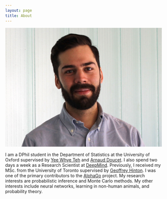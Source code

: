```yaml
---
layout: page
title: About
---
```


![pic](/assets/portrait2.jpeg)

I am a DPhil student in the Department of Statistics at the University of Oxford supervised by [Yee Whye Teh](https://www.stats.ox.ac.uk/~teh/) and [Arnaud Doucet](http://www.stats.ox.ac.uk/~doucet/). I also spend two days a week as a Research Scientist at [DeepMind](https://deepmind.com/). Previously, I received my MSc. from the University of Toronto supervised by [Geoffrey Hinton](http://www.cs.toronto.edu/~hinton/). I was one of the primary contributors to the [AlphaGo](https://en.wikipedia.org/wiki/AlphaGo) project. My research interests are probabilistic inference and Monte Carlo methods. My other interests include neural networks, learning in non-human animals, and probability theory.
